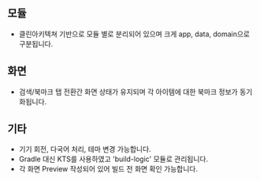 ## 모듈
* 클린아키텍쳐 기반으로 모듈 별로 분리되어 있으며 크게 app, data, domain으로 구분됩니다.

## 화면
* 검색/북마크 탭 전환간 화면 상태가 유지되며 각 아이템에 대한 북마크 정보가 동기화됩니다.

## 기타
* 기기 회전, 다국어 처리, 테마 변경 가능합니다.
* Gradle 대신 KTS를 사용하였고 'build-logic' 모듈로 관리됩니다. 
* 각 화면 Preview 작성되어 있어 빌드 전 화면 확인 가능합니다.